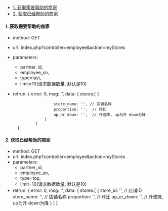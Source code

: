 * [1. 获取需要帮助的商家](#getStore)
* [2. 获取已经帮助的商家](#getStore2)

<h4 id='getStore'>1. 获取需要帮助的商家</h4>

* method: GET
* url: index.php?controller=employee&action=myStores
* parameters: 
    - partner_id, 
    - employee_sn, 
    - type=last, 
    - limit=10(请求数据数量, 默认是10)
* retrun: 
        {
            error: 0,
            msg: '',
            data: {
                stores:[
                    {
                        
                        store_name: '', // 店铺名称
                        proportion: '',  // 环比
                        up_or_down: '',  // 升或降, up为升 down为降
                    }
                ] 
        }


<h4 id='getStore2'>2. 获取已经帮助的商家</h4>

* method: GET
* url: index.php?controller=employee&action=myStores
* parameters: 
    - partner_id, 
    - employee_sn, 
    - type=top, 
    - limit=10(请求数据数量, 默认是10)
* retrun: 
        {
            error: 0,
            msg: '',
            data: {
                stores:[
                    {
                        store_id: '',    // 店铺ID
                        store_name: '',  // 店铺名称
                        proportion: '',  // 环比
                        up_or_down: '',  // 升或降, up为升 down为降
                    }
                ] 
        }


